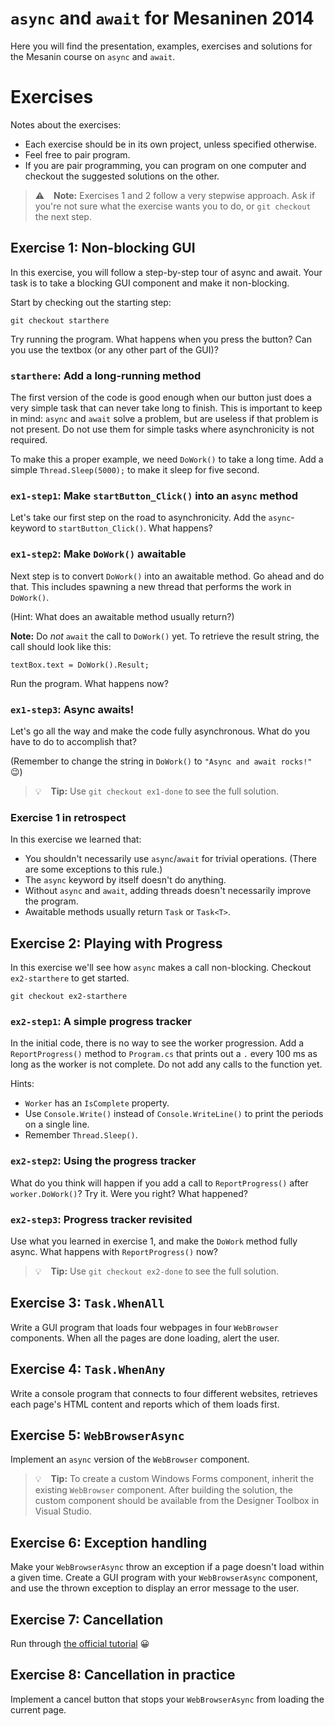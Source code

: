 # `async` and `await` for Mesaninen 2014

Here you will find the presentation, examples, exercises and solutions for the Mesanin course on `async` and `await`.

# Exercises

Notes about the exercises:

- Each exercise should be in its own project, unless specified otherwise.
- Feel free to pair program.
- If you are pair programming, you can program on one computer and checkout the suggested solutions on the other.

> :warning: &ensp; **Note:** Exercises 1 and 2 follow a very stepwise approach. Ask if you're not sure what the 
> exercise wants you to do, or `git checkout` the next step.


## Exercise 1: Non-blocking GUI

In this exercise, you will follow a step-by-step tour of async and await. Your task is to take a blocking GUI component
and make it non-blocking.

Start by checking out the starting step:

    git checkout starthere

Try running the program. What happens when you press the button? Can you use the textbox (or any other part of the GUI)?

### `starthere`: Add a long-running method

The first version of the code is good enough when our button just does a very simple task that can never take long to
finish. This is important to keep in mind: `async` and `await` solve a problem, but are useless if that problem is not
present. Do not use them for simple tasks where asynchronicity is not required.

To make this a proper example, we need `DoWork()` to take a long time. Add a simple `Thread.Sleep(5000);` to make it
sleep for five second.

### `ex1-step1`: Make `startButton_Click()` into an `async` method

Let's take our first step on the road to asynchronicity. Add the `async`-keyword to `startButton_Click()`. What happens?

### `ex1-step2`: Make `DoWork()` awaitable

Next step is to convert `DoWork()` into an awaitable method. Go ahead and do that. This includes spawning a new thread
that performs the work in `DoWork()`.

(Hint: What does an awaitable method usually return?)

**Note:** Do *not* `await` the call to `DoWork()` yet. To retrieve the result string, the call should look like this:

    textBox.text = DoWork().Result;

Run the program. What happens now?

### `ex1-step3`: Async awaits!

Let's go all the way and make the code fully asynchronous. What do you have to do to accomplish that?

(Remember to change the string in `DoWork()` to `"Async and await rocks!"` :wink:)

> :bulb: &ensp; **Tip:** Use `git checkout ex1-done` to see the full solution.

### Exercise 1 in retrospect

In this exercise we learned that:

- You shouldn't necessarily use `async`/`await` for trivial operations. (There are some exceptions to this rule.)
- The `async` keyword by itself doesn't do anything.
- Without `async` and `await`, adding threads doesn't necessarily improve the program.
- Awaitable methods usually return `Task` or `Task<T>`.


## Exercise 2: Playing with Progress

In this exercise we'll see how `async` makes a call non-blocking. Checkout `ex2-starthere` to get started.

    git checkout ex2-starthere

### `ex2-step1`: A simple progress tracker

In the initial code, there is no way to see the worker progression. Add a `ReportProgress()` method to `Program.cs`
that prints out a `.` every 100 ms as long as the worker is not complete. Do not add any calls to the function yet.

Hints:

- `Worker` has an `IsComplete` property.
- Use `Console.Write()` instead of `Console.WriteLine()` to print the periods on a single line.
- Remember `Thread.Sleep()`.

### `ex2-step2`: Using the progress tracker

What do you think will happen if you add a call to `ReportProgress()` after `worker.DoWork()`? Try it. Were you right?
What happened?

### `ex2-step3`: Progress tracker revisited 

Use what you learned in exercise 1, and make the `DoWork` method fully async. What happens with `ReportProgress()` now?

> :bulb: &ensp; **Tip:** Use `git checkout ex2-done` to see the full solution.


## Exercise 3: `Task.WhenAll`

Write a GUI program that loads four webpages in four `WebBrowser` components. When all the pages are done loading,
alert the user.


## Exercise 4: `Task.WhenAny`

Write a console program that connects to four different websites, retrieves each page's HTML content and reports which
of them loads first.


## Exercise 5: `WebBrowserAsync`

Implement an `async` version of the `WebBrowser` component.

> :bulb: &ensp; **Tip:** To create a custom Windows Forms component, inherit the existing `WebBrowser` component.
> After building the solution, the custom component should be available from the Designer Toolbox in Visual Studio.


## Exercise 6: Exception handling

Make your `WebBrowserAsync` throw an exception if a page doesn't load within a given time. Create a GUI program with your `WebBrowserAsync` component, and use the thrown exception to display an error message to the user.


## Exercise 7: Cancellation

Run through [the official tutorial](http://msdn.microsoft.com/en-us/library/jj155759.aspx) :grinning:


## Exercise 8: Cancellation in practice

Implement a cancel button that stops your `WebBrowserAsync` from loading the current page.
